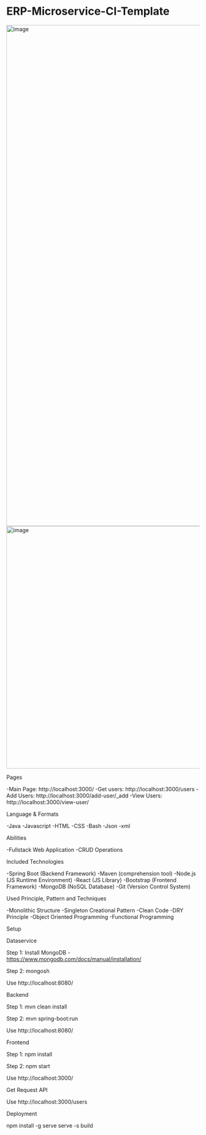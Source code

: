 # ERP-Microservice-CI-Template
<img width="1306" alt="image" src="https://github.com/erdemerbaba/ERP-Microservice-CI-Template/assets/57148700/4badd450-0f22-4591-a53d-298fc1ffbe18">
<img width="632" alt="image" src="https://github.com/erdemerbaba/ERP-Microservice-CI-Template/assets/57148700/f53d2610-93d3-475f-b7f6-de887c6ab134">


Pages

-Main Page: http://localhost:3000/ -Get users: http://localhost:3000/users -Add Users: http://localhost:3000/add-user/_add -View Users: http://localhost:3000/view-user/

Language & Formats

-Java -Javascript -HTML -CSS -Bash -Json -xml

Abilities

-Fullstack Web Application -CRUD Operations

Included Technologies

-Spring Boot (Backend Framework) -Maven (comprehension tool) -Node.js (JS Runtime Environment) -React (JS Library) -Bootstrap (Frontend Framework) -MongoDB (NoSQL Database) -Git (Version Control System)

Used Principle, Pattern and Techniques

-Monolithic Structure -Singleton Creational Pattern -Clean Code -DRY Principle -Object Oriented Programming -Functional Programming

Setup

Dataservice

Step 1: Install MongoDB - https://www.mongodb.com/docs/manual/installation/

Step 2: mongosh

Use http://localhost:8080/

Backend

Step 1:  mvn clean install

Step 2:  mvn spring-boot:run

Use http://localhost:8080/

Frontend

Step 1:  npm install

Step 2:  npm start

Use http://localhost:3000/

Get Request API

Use http://localhost:3000/users

Deployment

npm install -g serve serve -s build
